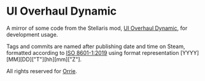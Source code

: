 # UI Overhaul Dynamic

A mirror of some code from the Stellaris mod, [UI Overhaul Dynamic](https://steamcommunity.com/sharedfiles/filedetails/?id=1623423360), for development usage.

Tags and commits are named after publishing date and time on Steam, formatted according to [ISO 8601-1:2019](https://www.iso.org/standard/70907.html) using format representation \[YYYY\]\[MM\]\[DD\]\["T"\]\[hh\]\[mm\]\["Z"\].

All rights reserved for [Orrie](https://steamcommunity.com/id/orrie).
